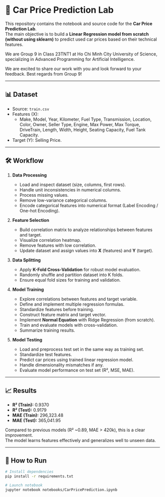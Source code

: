 # 🚗 Car Price Prediction Lab
This repository contains the notebook and source code for the **Car Price Prediction Lab**.  
The main objective is to build a **Linear Regression model from scratch (without using sklearn)** to predict used car prices based on their technical features.

We are Group 9 in Class 23TNT1 at Ho Chi Minh City University of Science, specializing in Advanced Programming for Artificial Intelligence.

We are excited to share our work with you and look forward to your feedback.
Best regards from Group 9!

---

## 📊 Dataset
- Source: `train.csv`
- Features (X):
  - Make, Model, Year, Kilometer, Fuel Type, Transmission, Location, Color, Owner, Seller Type, Engine, Max Power, Max Torque, DriveTrain, Length, Width, Height, Seating Capacity, Fuel Tank Capacity.
- Target (Y): Selling Price.

---

## 🛠 Workflow  

1. **Data Processing**  
   - Load and inspect dataset (size, columns, first rows).  
   - Handle unit inconsistencies in numerical columns.  
   - Process missing values.  
   - Remove low-variance categorical columns.  
   - Encode categorical features into numerical format (Label Encoding / One-hot Encoding).  

2. **Feature Selection**  
   - Build correlation matrix to analyze relationships between features and target.  
   - Visualize correlation heatmap.  
   - Remove features with low correlation.  
   - Update dataset and assign values into **X** (features) and **Y** (target).  

3. **Data Splitting**  
   - Apply **K-Fold Cross-Validation** for robust model evaluation.  
   - Randomly shuffle and partition dataset into K folds.  
   - Ensure equal fold sizes for training and validation.  

4. **Model Training**  
   - Explore correlations between features and target variable.  
   - Define and implement multiple regression formulas.  
   - Standardize features before training.  
   - Construct feature matrix and target vector.  
   - Implement **Normal Equation** with Ridge Regression (from scratch).  
   - Train and evaluate models with cross-validation.  
   - Summarize training results.  

5. **Model Testing**  
   - Load and preprocess test set in the same way as training set.  
   - Standardize test features.  
   - Predict car prices using trained linear regression model.  
   - Handle dimensionality mismatches if any.  
   - Evaluate model performance on test set (R², MSE, MAE).  


---

## 📈 Results
- **R² (Train):** 0.9370  
- **R² (Test):** 0.9179  
- **MAE (Train):** 296,323.48  
- **MAE (Test):** 365,041.95  

Compared to previous models (R² ~0.89, MAE > 420k), this is a clear improvement.  
The model learns features effectively and generalizes well to unseen data.

---

## 🚀 How to Run
```bash
# Install dependencies
pip install -r requirements.txt

# Launch notebook
jupyter notebook notebooks/CarPricePrediction.ipynb

